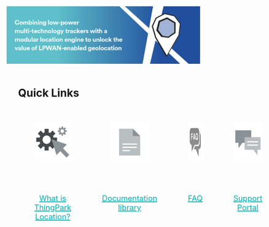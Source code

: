 <html>
    <style>
        .grid-container {
          display: grid;
            grid-template-columns: auto auto auto auto;
            padding: 2px;
        }
        .textColorStyle{
            color: #00b3b1;
            text-decoration: underline;
        }
        .grid-item {
            padding: 40px;
            font-size: 20px;
            text-align: center;
        }
    </style>
    <div style="width: auto;">
        <img src="./images/Main-image.jpg" style="margin-left: -30px;" />
    </div>
    </br>
    <h1>Quick Links</h1> 
    <div class="grid-container">
        <div class="grid-item">
            <img src="./images/roue-dentee.png" style="width: 100px;height: 100px;" />
        </div>
        <div class="grid-item">
            <img src="./images/Icon-PDFs.png" style="width: 100px;height: 100px;" />
        </div>
        <div class="grid-item">
            <img src="./images/FAQbig.png" style="width: 100px;height: 100px;" />
        </div>
        <div class="grid-item">
            <img src="./images/Icon-Forum.png" style="width: 100px;height: 100px;" />
        </div>
        <div class="grid-item">
            <a href="/thingpark-location/B-Feature-Topics/TP-Location_C/" class="textColorStyle" >What is ThingPark Location?</a>
        </div>
        <div class="grid-item">
            <a href="/thingpark-location/D-Reference/DocLibrary_R/SuggestedJourney_R" class="textColorStyle">Documentation library</a>
        </div>
        <div class="grid-item">
            <a href="/thingpark-location/D-Reference/FAQ_R/" class="textColorStyle" >FAQ</a>
        </div>
        <div class="grid-item">
            <a href="https://thingpark.page.link/AbeewaySupport" class="textColorStyle">Support Portal</a>
        </div>
    </div>
</html>